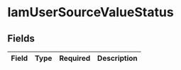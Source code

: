 # IamUserSourceValueStatus


## Fields

| Field       | Type        | Required    | Description |
| ----------- | ----------- | ----------- | ----------- |